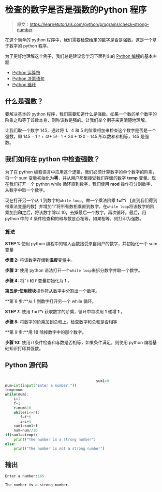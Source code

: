 # 检查的数字是否是强数的Python 程序

> 原文：<https://learnetutorials.com/python/programs/check-strong-number>

在这个简单的 python 程序中，我们需要检查给定的数字是否是强数。这是一个基于数字的 python 程序。

为了更好地理解这个例子，我们总是建议您学习下面列出的 [Python 编程](../ "Python tutorial")的基本主题:

*   [Python 运算符](../../python/python-operators "operators in python")
*   [Python 决策语句](../../python/decision-making-statements "python decision making")
*   [Python 循环](../../python/python-loop-tutorials "Loops in python")

## 什么是强数？

要解决基本的 python 程序，我们需要知道什么是强数。如果一个数的单个数字的阶乘之和等于该数本身，则称该数是强的。让我们举个例子来更清楚地理解。

让我们取一个数字 145，通过将 1、4 和 5 的阶乘相加来检查这个数字是否是一个强数，即 145 = 1！+ 4!+ 5!= 1 + 24 + 120 = 145.所以数和和相等，145 是强数。

## 我们如何在 python 中检查强数？

为了在 python 编程语言中应用这个逻辑，我们必须计算数字的单个数字的阶乘，将一个 sum 变量初始化为**零**，并从用户那里接受我们存储的数字 **temp** 变量。现在我们打开一个 python while 循环直到数字，我们使用 **mod** 操作符分割数字，从数字中取一个数字。

现在打开另一个从 1 到数字的`while loop`。做一个乘法阶乘 **f=f*i** 【直到我们得到带乘法变量的数】并增加“I”将所有数相乘直到数字。在`while loop`将该数字的阶乘加到**和**之后，将该数字除以 10，去掉最后一个数字。再次循环。最后，用 python 中的 if 条件检查**和**的和与数是否相等，如果相等，则打印为强数。

### 算法

**STEP 1:** 使用 python 编程中的输入函数接受来自用户的数字，并初始化一个 sum 变量

**步骤 2:** 将该数字存储到**温度**变量中。

**步骤 3:** 使用 python 语法打开一个`while loop`来拆分数字并取一个数字。

**步骤 4:** 将“ **i** 和 **f** 变量初始化为 **1** 。

**第五步:**使用**模块**操作符从数字中分割出一个数字。

**第 6 步:**从 **1** 到数字打开另一个 while 循环。

**STEP 7:** 使用 **f = f*i** 获取数字的阶乘，循环中每次用 **1** 递增 **1** 。

**步骤 8:** 将数字的阶乘加到总和上。检查数字和总和是否相等

**第 9 步:**用 **10** 除掉数字中的那个数字。

**步骤 10:** 使用`if`条件检查和与数是否相等，如果条件满足，则使用 python 编程基础知识打印其强数。

## Python 源代码

```py

                                          sum1=0
num=int(input("Enter a number:"))
temp=num
while(num):
    i=1
    f=1
    r=num%10
    while(i<=r):
       f=f*i
       i=i+1
    sum1=sum1+f
    num=num//10
if(sum1==temp):
    print("The number is a strong number")
else:
    print("The number is not a strong number")

```

## 输出

```py
Enter a number:145

The number is a strong number.
```